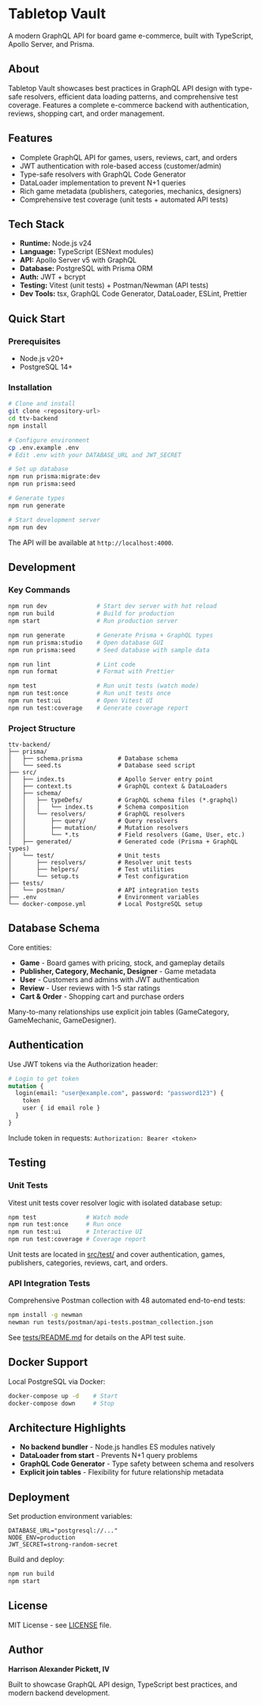 # Tabletop Vault

A modern GraphQL API for board game e-commerce, built with TypeScript, Apollo Server, and Prisma.

## About

Tabletop Vault showcases best practices in GraphQL API design with type-safe resolvers, efficient data loading patterns, and comprehensive test coverage. Features a complete e-commerce backend with authentication, reviews, shopping cart, and order management.

## Features

- Complete GraphQL API for games, users, reviews, cart, and orders
- JWT authentication with role-based access (customer/admin)
- Type-safe resolvers with GraphQL Code Generator
- DataLoader implementation to prevent N+1 queries
- Rich game metadata (publishers, categories, mechanics, designers)
- Comprehensive test coverage (unit tests + automated API tests)

## Tech Stack

- **Runtime:** Node.js v24
- **Language:** TypeScript (ESNext modules)
- **API:** Apollo Server v5 with GraphQL
- **Database:** PostgreSQL with Prisma ORM
- **Auth:** JWT + bcrypt
- **Testing:** Vitest (unit tests) + Postman/Newman (API tests)
- **Dev Tools:** tsx, GraphQL Code Generator, DataLoader, ESLint, Prettier

## Quick Start

### Prerequisites

- Node.js v20+
- PostgreSQL 14+

### Installation

```bash
# Clone and install
git clone <repository-url>
cd ttv-backend
npm install

# Configure environment
cp .env.example .env
# Edit .env with your DATABASE_URL and JWT_SECRET

# Set up database
npm run prisma:migrate:dev
npm run prisma:seed

# Generate types
npm run generate

# Start development server
npm run dev
```

The API will be available at `http://localhost:4000`.

## Development

### Key Commands

```bash
npm run dev              # Start dev server with hot reload
npm run build            # Build for production
npm start                # Run production server

npm run generate         # Generate Prisma + GraphQL types
npm run prisma:studio    # Open database GUI
npm run prisma:seed      # Seed database with sample data

npm run lint             # Lint code
npm run format           # Format with Prettier

npm test                 # Run unit tests (watch mode)
npm run test:once        # Run unit tests once
npm run test:ui          # Open Vitest UI
npm run test:coverage    # Generate coverage report
```

### Project Structure

```
ttv-backend/
├── prisma/
│   ├── schema.prisma          # Database schema
│   └── seed.ts                # Database seed script
├── src/
│   ├── index.ts               # Apollo Server entry point
│   ├── context.ts             # GraphQL context & DataLoaders
│   ├── schema/
│   │   ├── typeDefs/          # GraphQL schema files (*.graphql)
│   │   │   └── index.ts       # Schema composition
│   │   └── resolvers/         # GraphQL resolvers
│   │       ├── query/         # Query resolvers
│   │       ├── mutation/      # Mutation resolvers
│   │       └── *.ts           # Field resolvers (Game, User, etc.)
│   ├── generated/             # Generated code (Prisma + GraphQL types)
│   └── test/                  # Unit tests
│       ├── resolvers/         # Resolver unit tests
│       ├── helpers/           # Test utilities
│       └── setup.ts           # Test configuration
├── tests/
│   └── postman/               # API integration tests
├── .env                       # Environment variables
└── docker-compose.yml         # Local PostgreSQL setup
```

## Database Schema

Core entities:

- **Game** - Board games with pricing, stock, and gameplay details
- **Publisher, Category, Mechanic, Designer** - Game metadata
- **User** - Customers and admins with JWT authentication
- **Review** - User reviews with 1-5 star ratings
- **Cart & Order** - Shopping cart and purchase orders

Many-to-many relationships use explicit join tables (GameCategory, GameMechanic, GameDesigner).

## Authentication

Use JWT tokens via the Authorization header:

```graphql
# Login to get token
mutation {
  login(email: "user@example.com", password: "password123") {
    token
    user { id email role }
  }
}
```

Include token in requests: `Authorization: Bearer <token>`

## Testing

### Unit Tests

Vitest unit tests cover resolver logic with isolated database setup:

```bash
npm test              # Watch mode
npm run test:once     # Run once
npm run test:ui       # Interactive UI
npm run test:coverage # Coverage report
```

Unit tests are located in [src/test/](src/test/) and cover authentication, games, publishers, categories, reviews, cart, and orders.

### API Integration Tests

Comprehensive Postman collection with 48 automated end-to-end tests:

```bash
npm install -g newman
newman run tests/postman/api-tests.postman_collection.json
```

See [tests/README.md](tests/README.md) for details on the API test suite.

## Docker Support

Local PostgreSQL via Docker:

```bash
docker-compose up -d    # Start
docker-compose down     # Stop
```

## Architecture Highlights

- **No backend bundler** - Node.js handles ES modules natively
- **DataLoader from start** - Prevents N+1 query problems
- **GraphQL Code Generator** - Type safety between schema and resolvers
- **Explicit join tables** - Flexibility for future relationship metadata

## Deployment

Set production environment variables:

```env
DATABASE_URL="postgresql://..."
NODE_ENV=production
JWT_SECRET=strong-random-secret
```

Build and deploy:

```bash
npm run build
npm start
```

## License

MIT License - see [LICENSE](LICENSE) file.

## Author

**Harrison Alexander Pickett, IV**

Built to showcase GraphQL API design, TypeScript best practices, and modern backend development.